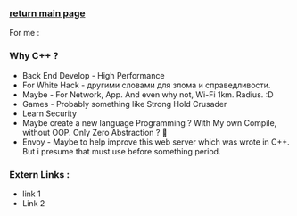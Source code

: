 ### [return main page](../README.md)
For me :

### Why C++ ?
* Back End Develop - High Performance
* For White Hack - другими словами для злома и справедливости.
* Maybe - For Network, App. And even why not, Wi-Fi 1km. Radius. :D
* Games - Probably something like Strong Hold Crusader
* Learn Security
* Maybe create a new language Programming ? With My own Compile, without OOP. Only Zero Abstraction ? 🤔
* Envoy - Maybe to help improve this web server which was wrote in C++. But i presume that must use before something period.

### Extern Links :
* link 1
* Link 2
